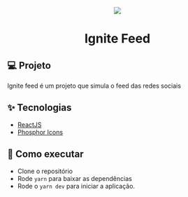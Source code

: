 <p align="center" >
<img src="src/assets/ignite-logo.svg">
</p>

<h1 align="center">
  Ignite Feed
</h1>

## 💻 Projeto

Ignite feed é um projeto que simula o feed das redes sociais

## ✨ Tecnologias

- [ReactJS](https://reactjs.org)
- [Phosphor Icons](https://phosphoricons.com/)

## 🚀 Como executar

- Clone o repositório
- Rode `yarn` para baixar as dependências
- Rode o `yarn dev` para iniciar a aplicação.